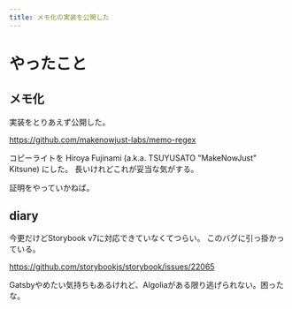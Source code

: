 ```yaml
---
title: メモ化の実装を公開した
---
```


# やったこと

## メモ化

実装をとりあえず公開した。

<https://github.com/makenowjust-labs/memo-regex>

コピーライトを Hiroya Fujinami (a.k.a. TSUYUSATO "MakeNowJust" Kitsune) にした。
長いけれどこれが妥当な気がする。

証明をやっていかねば。

## diary

今更だけどStorybook v7に対応できていなくてつらい。
このバグに引っ掛かっている。

<https://github.com/storybookjs/storybook/issues/22065>

Gatsbyやめたい気持ちもあるけれど、Algoliaがある限り逃げられない。困ったな。
